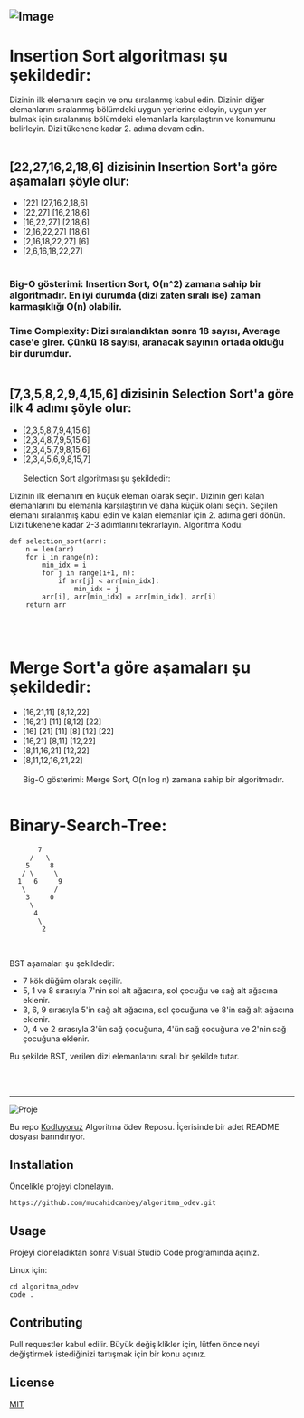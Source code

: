 ## ![Image](https://r.resimlink.com/QvqbJzUg.png)

# Insertion Sort algoritması şu şekildedir:

Dizinin ilk elemanını seçin ve onu sıralanmış kabul edin.
Dizinin diğer elemanlarını sıralanmış bölümdeki uygun yerlerine ekleyin, uygun yer bulmak için sıralanmış bölümdeki elemanlarla karşılaştırın ve konumunu belirleyin.
Dizi tükenene kadar 2. adıma devam edin.</br></br>

## [22,27,16,2,18,6] dizisinin Insertion Sort'a göre aşamaları şöyle olur:

- [22] [27,16,2,18,6]
- [22,27] [16,2,18,6]
- [16,22,27] [2,18,6]
- [2,16,22,27] [18,6]
- [2,16,18,22,27] [6]
- [2,6,16,18,22,27]</br></br>

### Big-O gösterimi: Insertion Sort, O(n^2) zamana sahip bir algoritmadır. En iyi durumda (dizi zaten sıralı ise) zaman karmaşıklığı O(n) olabilir.

### Time Complexity: Dizi sıralandıktan sonra 18 sayısı, Average case'e girer. Çünkü 18 sayısı, aranacak sayının ortada olduğu bir durumdur.</br></br>

## [7,3,5,8,2,9,4,15,6] dizisinin Selection Sort'a göre ilk 4 adımı şöyle olur:

+ [2,3,5,8,7,9,4,15,6]
+ [2,3,4,8,7,9,5,15,6]
+ [2,3,4,5,7,9,8,15,6]
+ [2,3,4,5,6,9,8,15,7]</br>
</br>Selection Sort algoritması şu şekildedir:

Dizinin ilk elemanını en küçük eleman olarak seçin.
Dizinin geri kalan elemanlarını bu elemanla karşılaştırın ve daha küçük olanı seçin.
Seçilen elemanı sıralanmış kabul edin ve kalan elemanlar için 2. adıma geri dönün.
Dizi tükenene kadar 2-3 adımlarını tekrarlayın.
Algoritma Kodu:

```
def selection_sort(arr):
    n = len(arr)
    for i in range(n):
        min_idx = i
        for j in range(i+1, n):
            if arr[j] < arr[min_idx]:
                min_idx = j
        arr[i], arr[min_idx] = arr[min_idx], arr[i]
    return arr
```
</br></br>

# Merge Sort'a göre aşamaları şu şekildedir:

- [16,21,11] [8,12,22]
- [16,21] [11] [8,12] [22]
- [16] [21] [11] [8] [12] [22]
- [16,21] [8,11] [12,22]
- [8,11,16,21] [12,22]
- [8,11,12,16,21,22] </br></br>
Big-O gösterimi: Merge Sort, O(n log n) zamana sahip bir algoritmadır.</br></br>

 # Binary-Search-Tree: 

```
       7
     /   \
    5     8
   / \     \
  1   6     9
   \       /
    3     0
     \
      4
       \
        2
        
```

</br>
BST aşamaları şu şekildedir:

- 7 kök düğüm olarak seçilir.
- 5, 1 ve 8 sırasıyla 7'nin sol alt ağacına, sol çocuğu ve sağ alt ağacına eklenir.
- 3, 6, 9 sırasıyla 5'in sağ alt ağacına, sol çocuğuna ve 8'in sağ alt ağacına eklenir.
- 0, 4 ve 2 sırasıyla 3'ün sağ çocuğuna, 4'ün sağ çocuğuna ve 2'nin sağ çocuğuna eklenir.
<p>Bu şekilde BST, verilen dizi elemanlarını sıralı bir şekilde tutar.</p>
</br></br>

---

![Proje](https://kodluyoruz.org/wp-content/uploads/2022/05/kodluyoruz_yatay_slogan-300x35.png)


Bu repo [Kodluyoruz](https://www.kodluyoruz.org/) Algoritma ödev Reposu. İçerisinde bir adet README dosyası barındırıyor.

## Installation

Öncelikle projeyi clonelayın.

```
https://github.com/mucahidcanbey/algoritma_odev.git
```

## Usage

Projeyi cloneladıktan sonra Visual Studio Code programında açınız.

Linux için:

```
cd algoritma_odev
code .
```

## Contributing
Pull requestler kabul edilir. Büyük değişiklikler için, lütfen önce neyi değiştirmek istediğinizi tartışmak için bir konu açınız.

## License
[MIT](https://choosealicense.com/licenses/mit/)
